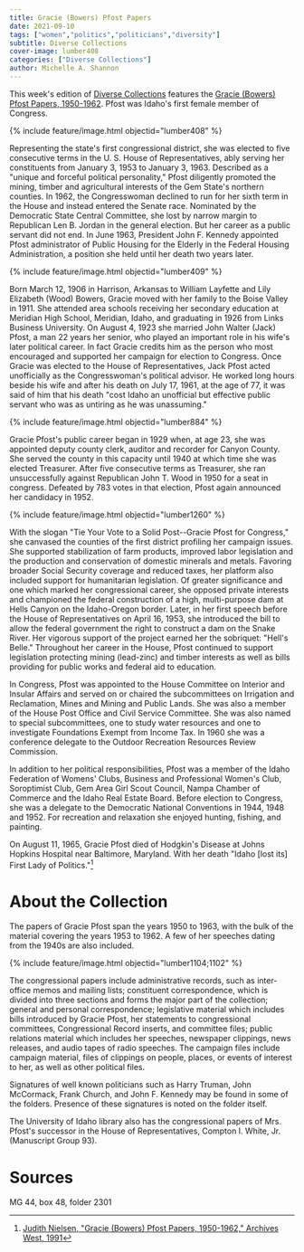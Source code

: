 ```yaml
---
title: Gracie (Bowers) Pfost Papers
date: 2021-09-10
tags: ["women","politics","politicians","diversity"]
subtitle: Diverse Collections
cover-image: lumber408
categories: ["Diverse Collections"]
author: Michelle A. Shannon
---
```


This week's edition of [Diverse Collections](https://harvester.lib.uidaho.edu/series/diversecollections.html) features the [Gracie (Bowers) Pfost Papers, 1950-1962](https://archiveswest.orbiscascade.org/ark:/80444/xv84821). Pfost was Idaho's first female member of Congress. 

{% include feature/image.html objectid="lumber408" %}

Representing the state's first congressional district, she was elected to five consecutive terms in the U. S. House of Representatives, ably serving her constituents from January 3, 1953 to January 3, 1963. Described as a "unique and forceful political personality," Pfost diligently promoted the mining, timber and agricultural interests of the Gem State's northern counties. In 1962, the Congresswoman declined to run for her sixth term in the House and instead entered the Senate race. Nominated by the Democratic State Central Committee, she lost by narrow margin to Republican Len B. Jordan in the general election. But her career as a public servant did not end. In June 1963, President John F. Kennedy appointed Pfost administrator of Public Housing for the Elderly in the Federal Housing Administration, a position she held until her death two years later.

{% include feature/image.html objectid="lumber409" %}

Born March 12, 1906 in Harrison, Arkansas to William Layfette and Lily Elizabeth (Wood) Bowers, Gracie moved with her family to the Boise Valley in 1911. She attended area schools receiving her secondary education at Meridian High School, Meridian, Idaho, and graduating in 1926 from Links Business University. On August 4, 1923 she married John Walter (Jack) Pfost, a man 22 years her senior, who played an important role in his wife's later political career. In fact Gracie credits him as the person who most encouraged and supported her campaign for election to Congress. Once Gracie was elected to the House of Representatives, Jack Pfost acted unofficially as the Congresswoman's political advisor. He worked long hours beside his wife and after his death on July 17, 1961, at the age of 77, it was said of him that his death "cost Idaho an unofficial but effective public servant who was as untiring as he was unassuming."

{% include feature/image.html objectid="lumber884" %}

Gracie Pfost's public career began in 1929 when, at age 23, she was appointed deputy county clerk, auditor and recorder for Canyon County. She served the county in this capacity until 1940 at which time she was elected Treasurer. After five consecutive terms as Treasurer, she ran unsuccessfully against Republican John T. Wood in 1950 for a seat in congress. Defeated by 783 votes in that election, Pfost again announced her candidacy in 1952.

{% include feature/image.html objectid="lumber1260" %}

With the slogan "Tie Your Vote to a Solid Post--Gracie Pfost for Congress," she canvased the counties of the first district profiling her campaign issues. She supported stabilization of farm products, improved labor legislation and the production and conservation of domestic minerals and metals. Favoring broader Social Security coverage and reduced taxes, her platform also included support for humanitarian legislation. Of greater significance and one which marked her congressional career, she opposed private interests and championed the federal construction of a high, multi-purpose dam at Hells Canyon on the Idaho-Oregon border. Later, in her first speech before the House of Representatives on April 16, 1953, she introduced the bill to allow the federal government the right to construct a dam on the Snake River. Her vigorous support of the project earned her the sobriquet: "Hell's Belle." Throughout her career in the House, Pfost continued to support legislation protecting mining (lead-zinc) and timber interests as well as bills providing for public works and federal aid to education.

In Congress, Pfost was appointed to the House Committee on Interior and Insular Affairs and served on or chaired the subcommittees on Irrigation and Reclamation, Mines and Mining and Public Lands. She was also a member of the House Post Office and Civil Service Committee. She was also named to special subcommittees, one to study water resources and one to investigate Foundations Exempt from Income Tax. In 1960 she was a conference delegate to the Outdoor Recreation Resources Review Commission.

In addition to her political responsibilities, Pfost was a member of the Idaho Federation of Womens' Clubs, Business and Professional Women's Club, Soroptimist Club, Gem Area Girl Scout Council, Nampa Chamber of Commerce and the Idaho Real Estate Board. Before election to Congress, she was a delegate to the Democratic National Conventions in 1944, 1948 and 1952. For recreation and relaxation she enjoyed hunting, fishing, and painting.

On August 11, 1965, Gracie Pfost died of Hodgkin's Disease at Johns Hopkins Hospital near Baltimore, Maryland. With her death "Idaho [lost its] First Lady of Politics."[^1]

# About the Collection

The papers of Gracie Pfost span the years 1950 to 1963, with the bulk of the material covering the years 1953 to 1962. A few of her speeches dating from the 1940s are also included.

{% include feature/image.html objectid="lumber1104;1102" %}

The congressional papers include administrative records, such as inter-office memos and mailing lists; constituent correspondence, which is divided into three sections and forms the major part of the collection; general and personal correspondence; legislative material which includes bills introduced by Gracie Pfost, her statements to congressional committees, Congressional Record inserts, and committee files; public relations material which includes her speeches, newspaper clippings, news releases, and audio tapes of radio speeches. The campaign files include campaign material, files of clippings on people, places, or events of interest to her, as well as other political files.

Signatures of well known politicians such as Harry Truman, John McCormack, Frank Church, and John F. Kennedy may be found in some of the folders. Presence of these signatures is noted on the folder itself.

The University of Idaho library also has the congressional papers of Mrs. Pfost's successor in the House of Representatives, Compton I. White, Jr. (Manuscript Group 93).

# Sources

MG 44, box 48, folder 2301

[^1]: [Judith Nielsen, "Gracie (Bowers) Pfost Papers, 1950-1962," Archives West, 1991](https://archiveswest.orbiscascade.org/ark:/80444/xv84821)